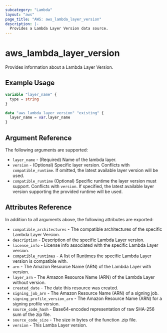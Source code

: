 ```yaml
---
subcategory: "Lambda"
layout: "aws"
page_title: "AWS: aws_lambda_layer_version"
description: |-
  Provides a Lambda Layer Version data source.
---
```


# aws_lambda_layer_version

Provides information about a Lambda Layer Version.

## Example Usage

```terraform
variable "layer_name" {
  type = string
}

data "aws_lambda_layer_version" "existing" {
  layer_name = var.layer_name
}
```

## Argument Reference

The following arguments are supported:

* `layer_name` - (Required) Name of the lambda layer.
* `version` - (Optional) Specific layer version. Conflicts with `compatible_runtime`. If omitted, the latest available layer version will be used.
* `compatible_runtime` (Optional) Specific runtime the layer version must support. Conflicts with `version`. If specified, the latest available layer version supporting the provided runtime will be used.

## Attributes Reference

In addition to all arguments above, the following attributes are exported:

* `compatible_architectures` - The compatible architectures of the specific Lambda Layer Version.
* `description` - Description of the specific Lambda Layer version.
* `license_info` - License info associated with the specific Lambda Layer version.
* `compatible_runtimes` - A list of [Runtimes][1] the specific Lambda Layer version is compatible with.
* `arn` - The Amazon Resource Name (ARN) of the Lambda Layer with version.
* `layer_arn` - The Amazon Resource Name (ARN) of the Lambda Layer without version.
* `created_date` - The date this resource was created.
* `signing_job_arn` - The Amazon Resource Name (ARN) of a signing job.
* `signing_profile_version_arn` - The Amazon Resource Name (ARN) for a signing profile version.
* `source_code_hash` - Base64-encoded representation of raw SHA-256 sum of the zip file.
* `source_code_size` - The size in bytes of the function .zip file.
* `version` - This Lamba Layer version.

[1]: https://docs.aws.amazon.com/lambda/latest/dg/API_GetLayerVersion.html#SSS-GetLayerVersion-response-CompatibleRuntimes

